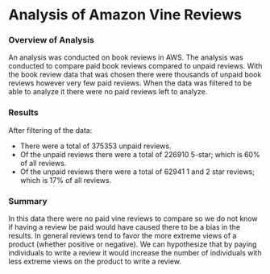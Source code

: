 # Analysis of Amazon Vine Reviews

### Overview of Analysis
An analysis was conducted on book reviews in AWS. The analysis was conducted to compare paid book reviews compared to unpaid reviews. With the book review data that was chosen there were thousands of unpaid book reviews however very few paid reviews. When the data was filtered to be able to analyze it there were no paid reviews left to analyze. 

### Results
After filtering of the data:
- There were a total of 375353 unpaid reviews. 
- Of the unpaid reviews there were a total of 226910 5-star; which is 60% of all reviews. 
- Of the unpaid reviews there were a total of 62941 1 and 2 star reviews; which is 17% of all reviews.

### Summary
In this data there were no paid vine reviews to compare so we do not know if having a review be paid would have caused there to be a bias in the results. In general reviews tend to favor the more extreme views of a product (whether positive or negative). We can hypothesize that by paying individuals to write a review it would increase the number of individuals with less extreme views on the product to write a review. 

